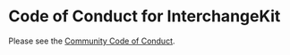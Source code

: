 # Code of Conduct for InterchangeKit

Please see the [Community Code of Conduct](https://www.finos.org/code-of-conduct).
